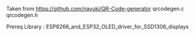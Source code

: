 Taken from https://github.com/nayuki/QR-Code-generator
    qrcodegen.c
    qrcodegen.h

Prereq Library : ESP8266_and_ESP32_OLED_driver_for_SSD1306_displays
